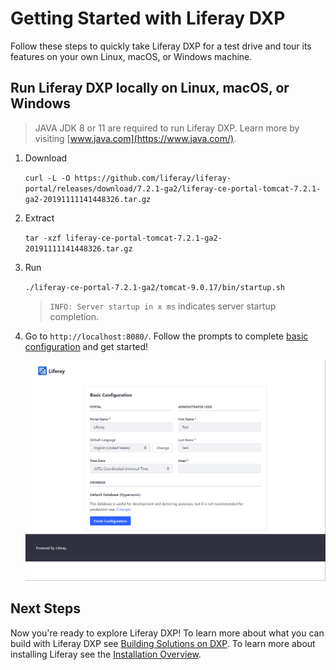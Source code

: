 # Getting Started with Liferay DXP

Follow these steps to quickly take Liferay DXP for a test drive and tour its features on your own Linux, macOS, or Windows machine.

## Run Liferay DXP locally on Linux, macOS, or Windows

> JAVA JDK 8 or 11 are required to run Liferay DXP. Learn more by visiting [www.java.com](https://www.java.com/).

1. Download

    `curl -L -O https://github.com/liferay/liferay-portal/releases/download/7.2.1-ga2/liferay-ce-portal-tomcat-7.2.1-ga2-20191111141448326.tar.gz`

1. Extract

    `tar -xzf liferay-ce-portal-tomcat-7.2.1-ga2-20191111141448326.tar.gz`

1. Run

    `./liferay-ce-portal-7.2.1-ga2/tomcat-9.0.17/bin/startup.sh`

    > `INFO: Server startup in x ms` indicates server startup completion.

1. Go to `http://localhost:8080/`. Follow the prompts to complete [basic configuration](./06-using-the-setup-wizard.md) and get started!

    ![Follow the Setup Wizard Prompts to Log In](./getting-started-with-liferay-dxp/images/01.png)

## Next Steps

Now you're ready to explore Liferay DXP! To learn more about what you can build with Liferay DXP see [Building Solutions on DXP](https://github.com/liferay/liferay-learn/tree/master/docs/dxp/7.2.x/en/solutions). To learn more about installing Liferay see the [Installation Overview](./02-installation-overview.md).
